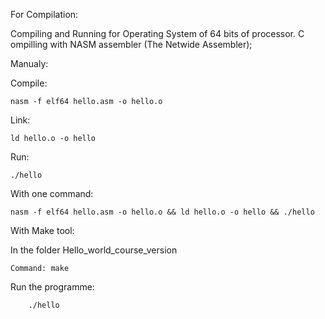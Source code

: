 For Compilation:

Compiling and Running for Operating System of 64 bits of processor.
C
ompilling with NASM assembler (The Netwide Assembler);

Manualy:

Compile:

    nasm -f elf64 hello.asm -o hello.o
    
Link:

    ld hello.o -o hello
    
Run:

    ./hello

With one command:

    nasm -f elf64 hello.asm -o hello.o && ld hello.o -o hello && ./hello

With Make tool:

In the folder Hello_world_course_version

    Command: make

Run the programme:

        ./hello
